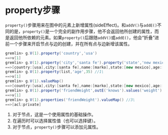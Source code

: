 # property步骤

`property()`步骤用来在图中的元素上新增属性(sideEffect)。和`addV()`与`addE()`不同的是，`property()`是一个完全的副作用步骤，他不会返回他所创建的属性，而是返回他所依赖的元素。如果`property()`后跟随`addV()`或`addE()`，他会“折叠”进前一个步骤来开启节点与边的创建，并在所有点与边新增该属性。

```groovy
gremlin> g.V(1).property('country','usa')
==>v[1]
gremlin> g.V(1).property('city','santa fe').property('state','new mexico').valueMap()
==>[country:[usa],city:[santa fe],name:[marko],state:[new mexico],age:[29]]
gremlin> g.V(1).property(list,'age',35) //1\
==>v[1]
gremlin> g.V(1).valueMap()
==>[country:[usa],city:[santa fe],name:[marko],state:[new mexico],age:[29,35]]
gremlin> g.V(1).property('friendWeight',outE('knows').values('weight').sum(),'acl','private') //2\
==>v[1]
gremlin> g.V(1).properties('friendWeight').valueMap() //3\
==>[acl:private]
```

1. 对于节点，这是一个使用属性的基础操作。
2. 在遍历时可以选择属性值（也可以选择键）。
3. 对于节点，`property()`步骤可以添加元属性。